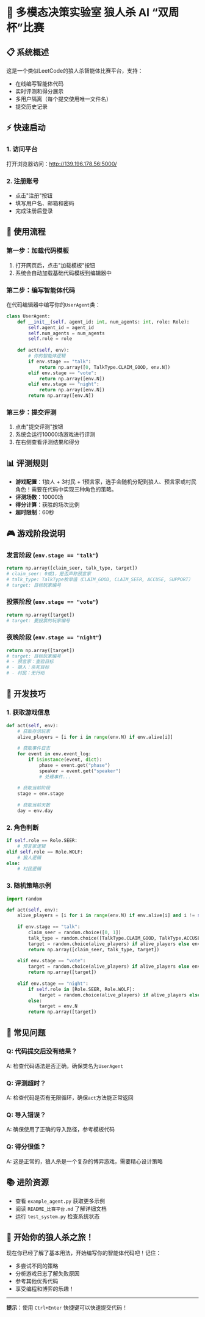 # 🚀 多模态决策实验室 狼人杀 AI “双周杯”比赛

## 📋 系统概述

这是一个类似LeetCode的狼人杀智能体比赛平台，支持：
- 在线编写智能体代码
- 实时评测和得分展示
- 多用户隔离（每个提交使用唯一文件名）
- 提交历史记录

## ⚡ 快速启动

### 1. 访问平台
打开浏览器访问：http://139.196.178.56:5000/

### 2. 注册账号

- 点击"注册"按钮
- 填写用户名、邮箱和密码
- 完成注册后登录

## 🎯 使用流程

### 第一步：加载代码模板
1. 打开网页后，点击"加载模板"按钮
2. 系统会自动加载基础代码模板到编辑器中

### 第二步：编写智能体代码
在代码编辑器中编写你的`UserAgent`类：

```python
class UserAgent:
    def __init__(self, agent_id: int, num_agents: int, role: Role):
        self.agent_id = agent_id
        self.num_agents = num_agents
        self.role = role
        
    def act(self, env):
        # 你的智能体逻辑
        if env.stage == "talk":
            return np.array([0, TalkType.CLAIM_GOOD, env.N])
        elif env.stage == "vote":
            return np.array([env.N])
        elif env.stage == "night":
            return np.array([env.N])
        return np.array([env.N])
```

### 第三步：提交评测
1. 点击"提交评测"按钮
2. 系统会运行10000场游戏进行评测
3. 在右侧查看评测结果和得分

## 📊 评测规则

- **游戏配置**：1狼人 + 3村民 + 1预言家，选手会随机分配到狼人、预言家或村民角色！需要在代码中实现三种角色的策略。
- **评测场数**：10000场
- **得分计算**：获胜的场次比例
- **超时限制**：60秒

## 🎮 游戏阶段说明

### 发言阶段 (`env.stage == "talk"`)
```python
return np.array([claim_seer, talk_type, target])
# claim_seer: 0或1，是否声称预言家
# talk_type: TalkType枚举值（CLAIM_GOOD, CLAIM_SEER, ACCUSE, SUPPORT）
# target: 目标玩家编号
```

### 投票阶段 (`env.stage == "vote"`)
```python
return np.array([target])
# target: 要投票的玩家编号
```

### 夜晚阶段 (`env.stage == "night"`)
```python
return np.array([target])
# target: 目标玩家编号
# - 预言家：查验目标
# - 狼人：杀死目标
# - 村民：无行动
```

## 🔧 开发技巧

### 1. 获取游戏信息
```python
def act(self, env):
    # 获取存活玩家
    alive_players = [i for i in range(env.N) if env.alive[i]]
    
    # 获取事件日志
    for event in env.event_log:
        if isinstance(event, dict):
            phase = event.get("phase")
            speaker = event.get("speaker")
            # 处理事件...
    
    # 获取当前阶段
    stage = env.stage
    
    # 获取当前天数
    day = env.day
```

### 2. 角色判断
```python
if self.role == Role.SEER:
    # 预言家逻辑
elif self.role == Role.WOLF:
    # 狼人逻辑
else:
    # 村民逻辑
```

### 3. 随机策略示例
```python
import random

def act(self, env):
    alive_players = [i for i in range(env.N) if env.alive[i] and i != self.agent_id]
    
    if env.stage == "talk":
        claim_seer = random.choice([0, 1])
        talk_type = random.choice([TalkType.CLAIM_GOOD, TalkType.ACCUSE, TalkType.SUPPORT])
        target = random.choice(alive_players) if alive_players else env.N
        return np.array([claim_seer, talk_type, target])
    
    elif env.stage == "vote":
        target = random.choice(alive_players) if alive_players else env.N
        return np.array([target])
    
    elif env.stage == "night":
        if self.role in [Role.SEER, Role.WOLF]:
            target = random.choice(alive_players) if alive_players else env.N
        else:
            target = env.N
        return np.array([target])
```

## 🐛 常见问题

### Q: 代码提交后没有结果？
A: 检查代码语法是否正确，确保类名为`UserAgent`

### Q: 评测超时？
A: 检查代码是否有无限循环，确保`act`方法能正常返回

### Q: 导入错误？
A: 确保使用了正确的导入路径，参考模板代码

### Q: 得分很低？
A: 这是正常的，狼人杀是一个复杂的博弈游戏，需要精心设计策略

## 📚 进阶资源

- 查看 `example_agent.py` 获取更多示例
- 阅读 `README_比赛平台.md` 了解详细文档
- 运行 `test_system.py` 检查系统状态

## 🎉 开始你的狼人杀之旅！

现在你已经了解了基本用法，开始编写你的智能体代码吧！记住：
- 多尝试不同的策略
- 分析游戏日志了解失败原因
- 参考其他优秀代码
- 享受编程和博弈的乐趣！

---

**提示**：使用 `Ctrl+Enter` 快捷键可以快速提交代码！ 
